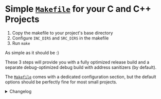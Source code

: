 # Simple [`Makefile`](Makefile) for your C and C++ Projects
1. Copy the makefile to your project's base directory
2. Configure `INC_DIRS` and `SRC_DIRS` in the makefile
3. Run `make`

As simple as it should be :)

These 3 steps will provide you with a fully optimized release build and a separate debug-optimized debug build with address sanitizers (by default).

The [`Makefile`](Makefile) comes with a dedicated configuration section, but the default options should be perfectly fine for most small projects.

<details><summary> Changelog </summary>

### v1.3:
* Added option for autorun after build
* Binaries are now simply called 'debug' and 'release' by default
* Shortened readme
* Minor cleanup
* Improved documentation

### v1.2:
* Added support for multiple include and source directories (simply list them separated by space)
* Non-verbose mode now prints full relative paths
* Fixed bug that resulted in different behavior when switching from non-verbose to verbose mode (V=0 --> V=1)
* Added `-Wshadow` to default flags
* Improved documentation

### v1.1:
* Added the option to set the debug and release build directories to the same directory.\
In that case, the output binaries are suffixed with "_debug" and "_release".

### v1.0:
* Initial release
</details>
